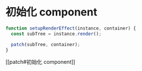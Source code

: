 # 初始化 component

```ts
function setupRenderEffect(instance, container) {
  const subTree = instance.render();

  patch(subTree, container);
}
```

[[patch#初始化 component]]